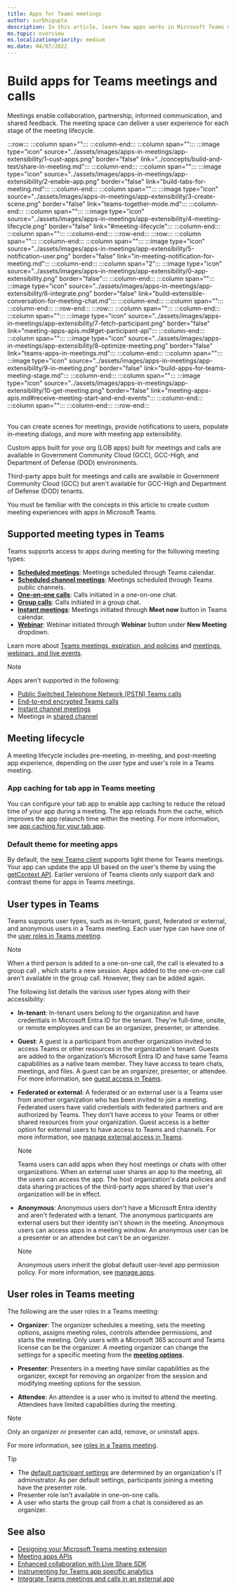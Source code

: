 ```yaml
---
title: Apps for Teams meetings
author: surbhigupta
description: In this article, learn how apps works in Microsoft Teams meeting based on participant and user role and app extensibility.
ms.topic: overview
ms.localizationpriority: medium
ms.date: 04/07/2022
---
```


# Build apps for Teams meetings and calls

Meetings enable collaboration, partnership, informed communication, and shared feedback. The meeting space can deliver a user experience for each stage of the meeting lifecycle.

<!--
:::image type="content" source="../assets/images/apps-in-meetings/meetingappextensibility.png" alt-text="The screenshot shows you how meeting app extensibility works.":::
-->

:::row:::
    :::column span="":::
    :::column-end:::
    :::column span="":::
        :::image type="icon" source="../assets/images/apps-in-meetings/app-extensibility/1-cust-apps.png" border="false" link="../concepts/build-and-test/share-in-meeting.md":::
    :::column-end:::
    :::column span="":::
        :::image type="icon" source="../assets/images/apps-in-meetings/app-extensibility/2-enable-app.png" border="false" link="build-tabs-for-meeting.md":::
    :::column-end:::
    :::column span="":::
        :::image type="icon" source="../assets/images/apps-in-meetings/app-extensibility/3-create-scene.png" border="false" link="teams-together-mode.md":::
    :::column-end:::
    :::column span="":::
        :::image type="icon" source="../assets/images/apps-in-meetings/app-extensibility/4-meeting-lifecycle.png" border="false" link="#meeting-lifecycle":::
    :::column-end:::
    :::column span="":::
    :::column-end:::
:::row-end:::
:::row:::
    :::column span="":::
    :::column-end:::
    :::column span="":::
        :::image type="icon" source="../assets/images/apps-in-meetings/app-extensibility/5-notification-user.png" border="false" link="in-meeting-notification-for-meeting.md":::
    :::column-end:::
    :::column span="2":::
        :::image type="icon" source="../assets/images/apps-in-meetings/app-extensibility/0-app-extensibility.png" border="false":::
    :::column-end:::
    :::column span="":::
        :::image type="icon" source="../assets/images/apps-in-meetings/app-extensibility/6-integrate.png" border="false" link="build-extensible-conversation-for-meeting-chat.md":::
    :::column-end:::
    :::column span="":::
    :::column-end:::
:::row-end:::
:::row:::
    :::column span="":::
    :::column-end:::
    :::column span="":::
        :::image type="icon" source="../assets/images/apps-in-meetings/app-extensibility/7-fetch-participant.png" border="false" link="meeting-apps-apis.md#get-participant-api":::
    :::column-end:::
    :::column span="":::
        :::image type="icon" source="../assets/images/apps-in-meetings/app-extensibility/8-optimize-meeting.png" border="false" link="teams-apps-in-meetings.md":::
    :::column-end:::
    :::column span="":::
        :::image type="icon" source="../assets/images/apps-in-meetings/app-extensibility/9-in-meeting.png" border="false" link="build-apps-for-teams-meeting-stage.md":::
    :::column-end:::
    :::column span="":::
        :::image type="icon" source="../assets/images/apps-in-meetings/app-extensibility/10-get-meeting.png" border="false" link="meeting-apps-apis.md#receive-meeting-start-and-end-events":::
    :::column-end:::
    :::column span="":::
    :::column-end:::
:::row-end:::

<br>
You can create scenes for meetings, provide notifications to users, populate in-meeting dialogs, and more with meeting app extensibility.

Custom apps built for your org (LOB apps) built for meetings and calls are available in Government Community Cloud (GCC), GCC-High, and Department of Defense (DOD) environments.

Third-party apps built for meetings and calls are available in Government Community Cloud (GCC) but aren't available for GCC-High and Department of Defense (DOD) tenants.

You must be familiar with the concepts in this article to create custom meeting experiences with apps in Microsoft Teams.

## Supported meeting types in Teams

Teams supports access to apps during meeting for the following meeting types:

* [**Scheduled meetings**](https://support.microsoft.com/office/schedule-a-meeting-in-teams-943507a9-8583-4c58-b5d2-8ec8265e04e5#ID0EFBD=Desktop): Meetings scheduled through Teams calendar.
* [**Scheduled channel meetings**](https://support.microsoft.com/office/schedule-a-meeting-in-teams-943507a9-8583-4c58-b5d2-8ec8265e04e5#ID0EFBD=Desktop): Meetings scheduled through Teams public channels.
* [**One-on-one calls**](https://support.microsoft.com/office/start-a-call-from-a-chat-in-teams-f5138c9d-df4c-43d8-9cf6-53400c1a7798): Calls initiated in a one-on-one chat.
* [**Group calls**](https://support.microsoft.com/office/start-a-call-from-a-chat-in-teams-f5138c9d-df4c-43d8-9cf6-53400c1a7798): Calls initiated in a group chat.
* [**Instant meetings**](https://support.microsoft.com/office/start-an-instant-meeting-in-teams-ff95e53f-8231-4739-87fa-00b9723f4ef5): Meetings initiated through **Meet now** button in Teams calendar.
* [**Webinar**](https://support.microsoft.com/office/get-started-with-teams-webinars-42f3f874-22dc-4289-b53f-bbc1a69013e3): Webinar initiated through **Webinar** button under **New Meeting** dropdown.

Learn more about [Teams meetings, expiration, and policies](/microsoftteams/meeting-expiration) and [meetings, webinars, and live events](/microsoftteams/quick-start-meetings-live-events).
> [!NOTE]
>
> Apps aren't supported in the following:
>
> * [Public Switched Telephone Network (PSTN) Teams calls](/microsoftteams/cloud-voice-landing-page#public-switched-telephone-network-connectivity-options)
> * [End-to-end encrypted Teams calls](https://support.microsoft.com/office/use-end-to-end-encryption-for-teams-calls-1274b4d2-b5c5-4b24-a376-606fa6728a90)
> * [Instant channel meetings](https://support.microsoft.com/office/start-an-instant-meeting-in-teams-ff95e53f-8231-4739-87fa-00b9723f4ef5)
> * Meetings in [shared channel](https://support.microsoft.com/office/what-is-a-shared-channel-in-teams-e70a8c22-fee4-4d6e-986f-9e0781d7d11d)

## Meeting lifecycle

A meeting lifecycle includes pre-meeting, in-meeting, and post-meeting app experience, depending on the user type and user's role in a Teams meeting.

### App caching for tab app in Teams meeting

You can configure your tab app to enable app caching to reduce the reload time of your app during a meeting. The app reloads from the cache, which improves the app relaunch time within the meeting. For more information, see [app caching for your tab app](../tabs/how-to/app-caching.md).

### Default theme for meeting apps

By default, the [new Teams client](https://www.microsoft.com/en-us/microsoft-365/blog/2023/03/27/welcome-to-the-new-era-of-microsoft-teams/) supports light theme for Teams meetings. Your app can update the app UI based on the user's theme by using the [getContext API](meeting-apps-apis.md#get-user-context-api). Earlier versions of Teams clients only support dark and contrast theme for apps in Teams meetings.

## User types in Teams

Teams supports user types, such as in-tenant, guest, federated or external, and anonymous users in a Teams meeting. Each user type can have one of the [user roles in Teams meeting](#user-roles-in-teams-meeting).

> [!NOTE]
>
> When a third person is added to a one-on-one call, the call is elevated to a group call , which starts a new session. Apps added to the one-on-one call aren't available in the group call. However, they can be added again.

The following list details the various user types along with their accessibility:

* **In-tenant**: In-tenant users belong to the organization and have credentials in Microsoft Entra ID for the tenant. They're full-time, onsite, or remote employees and can be an organizer, presenter, or attendee.
* **Guest**: A guest is a participant from another organization invited to access Teams or other resources in the organization's tenant. Guests are added to the organization’s Microsoft Entra ID and have same Teams capabilities as a native team member. They have access to team chats, meetings, and files. A guest can be an organizer, presenter, or attendee. For more information, see [guest access in Teams](/microsoftteams/guest-access).
* **Federated or external**: A federated or an external user is a Teams user from another organization who has been invited to join a meeting. Federated users have valid credentials with federated partners and are authorized by Teams. They don't have access to your Teams or other shared resources from your organization. Guest access is a better option for external users to have access to Teams and channels. For more information, see [manage external access in Teams](/microsoftteams/manage-external-access).

    > [!NOTE]
    > Teams users can add apps when they host meetings or chats with other organizations. When an external user shares an app to the meeting, all the users can access the app. The host organization's data policies and data sharing practices of the third-party apps shared by that user's organization will be in effect.

* **Anonymous**: Anonymous users don't have a Microsoft Entra identity and aren't federated with a tenant. The anonymous participants are external users but their identity isn't shown in the meeting. Anonymous users can access apps in a meeting window. An anonymous user can be a presenter or an attendee but can't be an organizer.

    > [!NOTE]
    > Anonymous users inherit the global default user-level app permission policy. For more information, see [manage apps](/microsoftteams/non-standard-users#anonymous-user-in-meetings-access).

## User roles in Teams meeting

The following are the user roles in a Teams meeting:

* **Organizer**: The organizer schedules a meeting, sets the meeting options, assigns meeting roles, controls attendee permissions, and starts the meeting. Only users with a Microsoft 365 account and Teams license can be the organizer. A meeting organizer can change the settings for a specific meeting from the [**meeting options**](https://support.microsoft.com/en-us/office/change-participant-settings-for-a-teams-meeting-53261366-dbd5-45f9-aae9-a70e6354f88e).

* **Presenter**: Presenters in a meeting have similar capabilities as the organizer, except for removing an organizer from the session and modifying meeting options for the session.

* **Attendee**: An attendee is a user who is invited to attend the meeting. Attendees have limited capabilities during the meeting.

> [!NOTE]
> Only an organizer or presenter can add, remove, or uninstall apps.

For more information, see [roles in a Teams meeting](https://support.microsoft.com/office/roles-in-a-teams-meeting-c16fa7d0-1666-4dde-8686-0a0bfe16e019).

> [!TIP]
>
> * The [default participant settings](/microsoftteams/meeting-policies-participants-and-guests) are determined by an organization's IT administrator. As per default settings, participants joining a meeting have the presenter role.
> * Presenter role isn't available in one-on-one calls.
> * A user who starts the group call from a chat is considered as an organizer.

## See also

* [Designing your Microsoft Teams meeting extension](~/apps-in-teams-meetings/design/designing-apps-in-meetings.md)
* [Meeting apps APIs](meeting-apps-apis.md)
* [Enhanced collaboration with Live Share SDK](teams-live-share-overview.md)
* [Instrumenting for Teams app specific analytics](../concepts/design/overview-analytics.md#instrumenting-for-teams-app-specific-analytics)
* [Integrate Teams meetings and calls in an external app](../get-started/b2c-apps.md)
